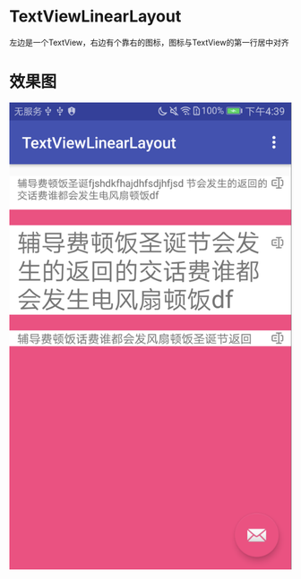 # TextViewLinearLayout
左边是一个TextView，右边有个靠右的图标，图标与TextView的第一行居中对齐
# 效果图
![](https://github.com/azhansy/TextViewLinearLayout/blob/master/jietu_20171229163942.png)
